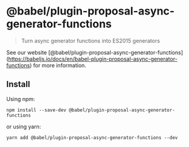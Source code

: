 <span class="citation" data-cites="babel/plugin-proposal-async-generator-functions">@babel/plugin-proposal-async-generator-functions</span>
===========================================================================================================================================

> Turn async generator functions into ES2015 generators

See our website <span class="citation" data-cites="babel/plugin-proposal-async-generator-functions">\[@babel/plugin-proposal-async-generator-functions\]</span>(https://babeljs.io/docs/en/babel-plugin-proposal-async-generator-functions) for more information.

Install
-------

Using npm:

    npm install --save-dev @babel/plugin-proposal-async-generator-functions

or using yarn:

    yarn add @babel/plugin-proposal-async-generator-functions --dev
